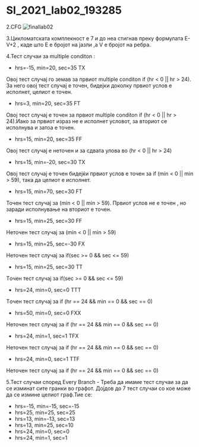 # SI_2021_lab02_193285

2.CFG
![finallab02](https://user-images.githubusercontent.com/57501962/120128625-c2be4e00-c1c2-11eb-865e-f7ef4a6c5077.png)



3.Цикломатската комплекност е 7 и до неа стигнав преку формулата E-V+2 , каде што Е е бројот на јазли ,а V e бројот на ребра.

4.Тест случаи за multiple conditon :

  -  hrs=-15, min=20, sec=35  TX
 
Овој тест случај го земав за првиот multiple conditon if (hr < 0 || hr > 24). За него овој тест случај е точен, бидејки доколку првиот услов е исполнет, целиот е точен.

  -  hrs=3, min=20, sec=35    FT

Oвој тест случај е точен за првиот multiple conditon if (hr < 0 || hr > 24).Иако за првиот израз не е исполнет условот, за вториот се исполнува и затоа е точен.

  - hrs=15, min=20, sec=35    FF

Oвој тест случај е неточен и за сдвата улова во (hr < 0 || hr > 24)

  - hrs=15, min=-20, sec=30 TX

Oвој тест случај е точен бидејќи првиот услов е точен за if (min < 0 || min > 59), така да целиот е исполнет.

  - hrs=15, min=70, sec=30 FT

Toчен тест случај за (min < 0 || min > 59). Првиот услов не е точен , но заради исполнување на вториот е точен.

  - hrs=15, min=25, sec=30 FF

Неточен тест случај за (min < 0 || min > 59)
  
  - hrs=15, min=25, sec=-30 FX

Heточен тест случај за if(sec >= 0 && sec <= 59)
 
  - hrs=15, min=25, sec=30 TT

Tочен тест случај за if(sec >= 0 && sec <= 59)

  - hrs=24, min=0, sec=0 TTT

Tочен тест случај за if (hr == 24 && min == 0 && sec == 0)

  - hrs=50, min=0, sec=0 FXX

Heточен тест случај за if (hr == 24 && min == 0 && sec == 0)

  - hrs=24, min=1, sec=1 TFX

Heточен тест случај за if (hr == 24 && min == 0 && sec == 0)

  - hrs=24, min=0, sec=1 TTF

Heточен тест случај за if (hr == 24 && min == 0 && sec == 0)

5.Teст случаи според Every Branch - Треба да имаме тест случаи за да се изминат сите гранки во графот.
Дојдов до 7 тест случаи со кое може да се измине целиот граф.Тие се:

 - hrs=-15, min=-15, sec=-15
 - hrs=25, min=25, sec=25
 - hrs=13, min=-13, sec=13
 - hrs=13, min=25, sec=10
 - hrs=24, min=0, sec=0
 - hrs=24, min=1, sec=1
